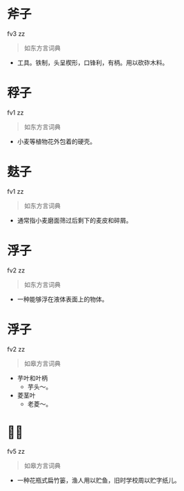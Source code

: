 # 斧子
fv3 zz
> 如东方言词典
- 工具。铁制，头呈楔形，口锋利，有柄。用以砍砟木料。

# 稃子
fv1 zz
> 如东方言词典
- 小麦等植物花外包着的硬壳。

# 麸子
fv1 zz
> 如东方言词典
- 通常指小麦磨面筛过后剩下的麦皮和碎屑。

# 浮子
fv2 zz
> 如东方言词典
- 一种能够浮在液体表面上的物体。

# 浮子
fv2 zz
> 如皋方言词典
- 芋叶和叶柄
  - 芋头～。
- 菱茎叶
  - 老菱～。

# 𥲉子
fv5 zz
> 如皋方言词典
- 一种花瓶式扁竹篓，渔人用以贮鱼，旧时学校周以贮字纸儿。
